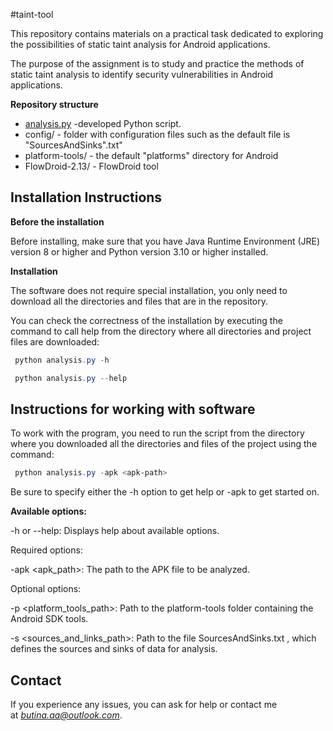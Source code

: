 #taint-tool

This repository contains materials on a practical task dedicated to exploring the possibilities of static taint analysis for Android applications.

The purpose of the assignment is to study and practice the methods of static taint analysis to identify security vulnerabilities in Android applications.

**Repository structure**

- [analysis.py](http://analysis.py/) -developed Python script.
- config/ - folder with configuration files such as
the default file is "SourcesAndSinks".txt"
- platform-tools/ - the default "platforms" directory for Android
- FlowDroid-2.13/ - FlowDroid tool

## **Installation Instructions**

**Before the installation**

Before installing, make sure that you have Java Runtime Environment (JRE) version 8 or higher and Python version 3.10 or higher installed.

**Installation**

The software does not require special installation, you only need to download all the directories and files that are in the repository.

You can check the correctness of the installation by executing the command to call help from the directory where all directories and project files are downloaded:

```powershell
 python analysis.py -h
```

```powershell
 python analysis.py --help
```

## **Instructions for working with software**

To work with the program, you need to run the script from the directory where you downloaded all the directories and files of the project using the command:

```powershell
 python analysis.py -apk <apk-path>
```

Be sure to specify either the -h option to get help or -apk to get started on.

**Available options:**

-h or --help: Displays help about available options.

Required options:

-apk <apk_path>: The path to the APK file to be analyzed.

Optional options:

-p <platform_tools_path>: Path to the platform-tools folder containing the Android SDK tools.

-s <sources_and_links_path>: Path to the file SourcesAndSinks.txt , which defines the sources and sinks of data for analysis.

## **Contact**

If you experience any issues, you can ask for help or contact me at *butina.aa@outlook.com*.
